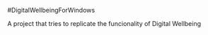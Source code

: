 #DigitalWellbeingForWindows

A project that tries to replicate the funcionality of Digital Wellbeing
